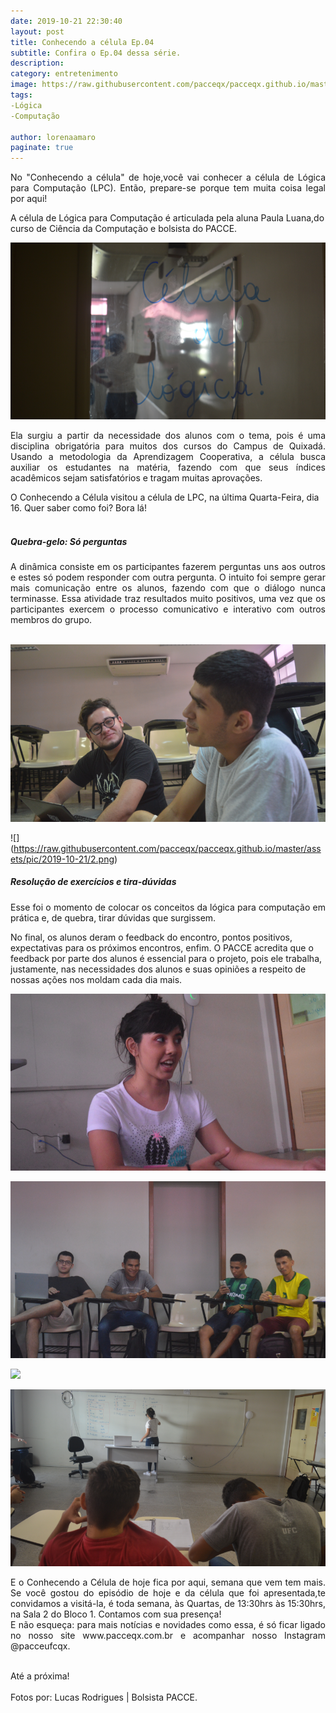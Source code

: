 ```yaml
---
date: 2019-10-21 22:30:40
layout: post
title: Conhecendo a célula Ep.04
subtitle: Confira o Ep.04 dessa série.
description: 
category: entretenimento
image: https://raw.githubusercontent.com/pacceqx/pacceqx.github.io/master/assets/pic/2019-10-21/lógica.png
tags:
-Lógica
-Computação

author: lorenaamaro
paginate: true
---
```

<p style="text-align: justify">
No "Conhecendo a célula" de hoje,você vai conhecer a célula de Lógica para Computação (LPC). Então, prepare-se porque tem muita coisa legal por aqui! <br>

A célula de Lógica para Computação é articulada pela aluna Paula Luana,do curso de Ciência da Computação e bolsista do PACCE.<br>
</p>

![](https://raw.githubusercontent.com/pacceqx/pacceqx.github.io/master/assets/pic/2019-10-21/5.png)

<p style="text-align: justify">
Ela surgiu a partir da necessidade dos alunos com o tema, pois é uma disciplina obrigatória para muitos dos cursos do Campus de Quixadá. Usando a metodologia da Aprendizagem Cooperativa, a célula busca auxiliar os estudantes na matéria, fazendo com que seus índices acadêmicos sejam satisfatórios e tragam muitas aprovações.<br>

O Conhecendo a Célula visitou a célula de LPC, na última Quarta-Feira, dia 16. Quer saber como foi? Bora lá!<br><br>
</p>


##### Quebra-gelo: Só perguntas <br>

<p style="text-align: justify">
A dinâmica consiste em os participantes fazerem perguntas uns aos outros e estes só podem responder com outra pergunta. O intuito foi sempre gerar mais comunicação entre os alunos, fazendo com que o diálogo nunca terminasse. Essa atividade traz resultados muito positivos, uma vez que os participantes exercem o processo comunicativo e interativo com outros membros do grupo.<br><br>
</p>

![](https://raw.githubusercontent.com/pacceqx/pacceqx.github.io/master/assets/pic/2019-10-21/1.png)

![]
(https://raw.githubusercontent.com/pacceqx/pacceqx.github.io/master/assets/pic/2019-10-21/2.png)

##### Resolução de exercícios e tira-dúvidas<br>

<p style="text-align: justify">
Esse foi o momento de colocar os conceitos da lógica para computação em prática e, de quebra, tirar dúvidas que surgissem. <br>

No final, os alunos deram o feedback do encontro, pontos positivos, expectativas para os próximos encontros, enfim. O PACCE acredita que o feedback por parte dos alunos é essencial para o projeto, pois ele trabalha, justamente, nas necessidades dos alunos e suas opiniões a respeito de nossas ações nos moldam cada dia mais.<br>
</p>

![](https://raw.githubusercontent.com/pacceqx/pacceqx.github.io/master/assets/pic/2019-10-21/3.png)

![](https://raw.githubusercontent.com/pacceqx/pacceqx.github.io/master/assets/pic/2019-10-21/4.png)

![](https://raw.githubusercontent.com/pacceqx/pacceqx.github.io/master/assets/pic/2019-10-21/img6.png)


![](https://raw.githubusercontent.com/pacceqx/pacceqx.github.io/master/assets/pic/2019-10-21/7.png)

<p style="text-align: justify">
E o Conhecendo a Célula de hoje fica por aqui, semana que vem tem mais. Se você gostou do episódio de hoje e da célula que foi apresentada,te convidamos a visitá-la, é toda semana, às Quartas, de 13:30hrs às 15:30hrs, na Sala 2 do Bloco 1. Contamos com sua presença!<br>
E não esqueça: para mais notícias e novidades como essa, é só ficar ligado no nosso site www.pacceqx.com.br e acompanhar nosso Instagram @pacceufcqx.<br><br>


Até a próxima!
<br><br>
Fotos por: Lucas Rodrigues | Bolsista PACCE.
</p>
